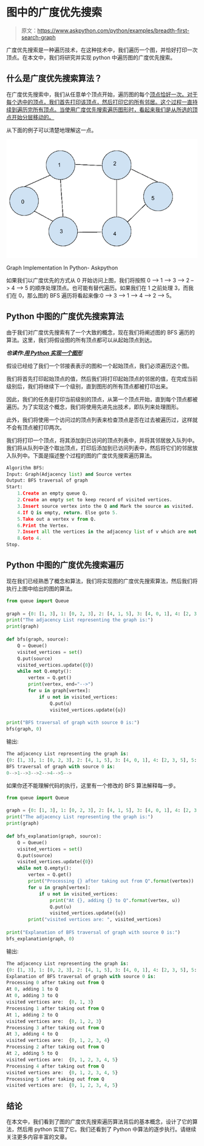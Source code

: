 # 图中的广度优先搜索

> 原文：<https://www.askpython.com/python/examples/breadth-first-search-graph>

广度优先搜索是一种遍历技术，在这种技术中，我们遍历一个图，并恰好打印一次顶点。在本文中，我们将研究并实现 python 中遍历图的广度优先搜索。

## 什么是广度优先搜索算法？

在广度优先搜索中，我们从任意单个顶点开始，遍历图的每个[顶点恰好一次。对于每个选中的顶点，我们首先打印该顶点，然后打印它的所有邻居。这个过程一直持续到遍历完所有顶点。当使用广度优先搜索遍历图形时，看起来我们是从所选的顶点开始分层移动的。](https://www.askpython.com/python/examples/graph-operations)

从下面的例子可以清楚地理解这一点。

![Graph Implementation In Python](img/5881ab97e34a7a44225b1fb5ded95f10.png)

Graph Implementation In Python- Askpython

如果我们以广度优先的方式从 0 开始访问上图，我们将按照 0 –> 1 –> 3 –> 2 –> 4 –> 5 的顺序处理顶点。也可能有替代遍历。如果我们在 1 之前处理 3，而我们在 0，那么图的 BFS 遍历将看起来像:0 –> 3 –> 1 –> 4 –> 2 –> 5。

## Python 中图的广度优先搜索算法

由于我们对广度优先搜索有了一个大致的概念，现在我们将阐述图的 BFS 遍历的算法。这里，我们将假设图的所有顶点都可以从起始顶点到达。

***也读作:[用 Python 实现一个图形](https://www.askpython.com/python/examples/graph-in-python)***

假设已经给了我们一个邻接表表示的图和一个起始顶点，我们必须遍历这个图。

我们将首先打印起始顶点的值，然后我们将打印起始顶点的邻居的值，在完成当前级别后，我们将继续下一个级别，直到图形的所有顶点都被打印出来。

因此，我们的任务是打印当前级别的顶点，从第一个顶点开始，直到每个顶点都被遍历。为了实现这个概念，我们将使用先进先出技术，即队列来处理图形。

此外，我们将使用一个访问过的顶点列表来检查顶点是否在过去被遍历过，这样就不会有顶点被打印两次。

我们将打印一个顶点，将其添加到已访问的顶点列表中，并将其邻居放入队列中。我们将从队列中逐个取出顶点，打印后添加到已访问列表中，然后将它们的邻居放入队列中。下面是描述整个过程的图的广度优先搜索遍历算法。

```py
Algorithm BFS:
Input: Graph(Adjacency list) and Source vertex
Output: BFS traversal of graph
Start:
    1.Create an empty queue Q.
    2.Create an empty set to keep record of visited vertices.
    3.Insert source vertex into the Q and Mark the source as visited.
    4.If Q is empty, return. Else goto 5.
    5.Take out a vertex v from Q.
    6.Print the Vertex.
    7.Insert all the vertices in the adjacency list of v which are not in visited list into Q and mark them visited.
    8.Goto 4.
Stop.

```

## Python 中图的广度优先搜索遍历

现在我们已经熟悉了概念和算法，我们将实现图的广度优先搜索算法，然后我们将执行上图中给出的图的算法。

```py
from queue import Queue

graph = {0: [1, 3], 1: [0, 2, 3], 2: [4, 1, 5], 3: [4, 0, 1], 4: [2, 3, 5], 5: [4, 2], 6: []}
print("The adjacency List representing the graph is:")
print(graph)

def bfs(graph, source):
    Q = Queue()
    visited_vertices = set()
    Q.put(source)
    visited_vertices.update({0})
    while not Q.empty():
        vertex = Q.get()
        print(vertex, end="-->")
        for u in graph[vertex]:
            if u not in visited_vertices:
                Q.put(u)
                visited_vertices.update({u})

print("BFS traversal of graph with source 0 is:")
bfs(graph, 0)

```

输出:

```py
The adjacency List representing the graph is:
{0: [1, 3], 1: [0, 2, 3], 2: [4, 1, 5], 3: [4, 0, 1], 4: [2, 3, 5], 5: [4, 2], 6: []}
BFS traversal of graph with source 0 is:
0-->1-->3-->2-->4-->5-->

```

如果你还不能理解代码的执行，这里有一个修改的 BFS 算法解释每一步。

```py
from queue import Queue

graph = {0: [1, 3], 1: [0, 2, 3], 2: [4, 1, 5], 3: [4, 0, 1], 4: [2, 3, 5], 5: [4, 2], 6: []}
print("The adjacency List representing the graph is:")
print(graph)

def bfs_explanation(graph, source):
    Q = Queue()
    visited_vertices = set()
    Q.put(source)
    visited_vertices.update({0})
    while not Q.empty():
        vertex = Q.get()
        print("Processing {} after taking out from Q".format(vertex))
        for u in graph[vertex]:
            if u not in visited_vertices:
                print("At {}, adding {} to Q".format(vertex, u))
                Q.put(u)
                visited_vertices.update({u})
        print("visited vertices are: ", visited_vertices)

print("Explanation of BFS traversal of graph with source 0 is:")
bfs_explanation(graph, 0)

```

输出:

```py
The adjacency List representing the graph is:
{0: [1, 3], 1: [0, 2, 3], 2: [4, 1, 5], 3: [4, 0, 1], 4: [2, 3, 5], 5: [4, 2], 6: []}
Explanation of BFS traversal of graph with source 0 is:
Processing 0 after taking out from Q
At 0, adding 1 to Q
At 0, adding 3 to Q
visited vertices are:  {0, 1, 3}
Processing 1 after taking out from Q
At 1, adding 2 to Q
visited vertices are:  {0, 1, 2, 3}
Processing 3 after taking out from Q
At 3, adding 4 to Q
visited vertices are:  {0, 1, 2, 3, 4}
Processing 2 after taking out from Q
At 2, adding 5 to Q
visited vertices are:  {0, 1, 2, 3, 4, 5}
Processing 4 after taking out from Q
visited vertices are:  {0, 1, 2, 3, 4, 5}
Processing 5 after taking out from Q
visited vertices are:  {0, 1, 2, 3, 4, 5}

```

## 结论

在本文中，我们看到了图的广度优先搜索遍历算法背后的基本概念，设计了它的算法，然后用 python 实现了它。我们还看到了 Python 中算法的逐步执行。请继续关注更多内容丰富的文章。